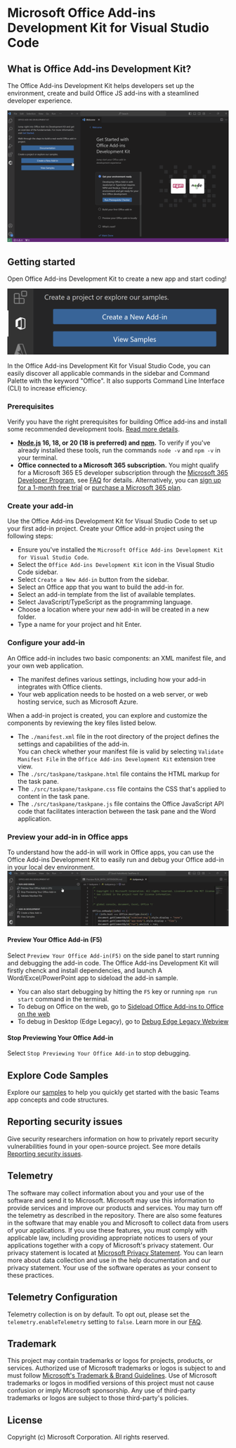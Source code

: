 ﻿# Microsoft Office Add-ins Development Kit for Visual Studio Code
## What is Office Add-ins Development Kit?
The Office Add-ins Development Kit helps developers set up the environment, create and build Office JS add-ins with a steamlined developer experience.

<img src=./assets/Office_Addin_Dev_Kit.gif>

## Getting started
Open Office Add-ins Development Kit to create a new app and start coding!

<img src=./assets/Dev_Kit_GetStarted.png>

In the Office Add-ins Development Kit for Visual Studio Code, you can easily discover all applicable commands in the sidebar and Command Palette with the keyword "Office". It also supports Command Line Interface (CLI) to increase efficiency.

### Prerequisites
Verify you have the right prerequisites for building Office add-ins and install some recommended development tools. [Read more details](https://learn.microsoft.com/office/dev/add-ins/overview/set-up-your-dev-environment).

- **[Node.js](https://nodejs.org) 16, 18, or 20 (18 is preferred) and [npm](https://www.npmjs.com/get-npm).** To verify if you've already installed these tools, run the commands `node -v` and `npm -v` in your terminal.
- **Office connected to a Microsoft 365 subscription.** You might qualify for a Microsoft 365 E5 developer subscription through the [Microsoft 365 Developer Program](
https://developer.microsoft.com/microsoft-365/dev-program), see [FAQ](
https://learn.microsoft.com/office/developer-program/microsoft-365-developer-program-faq#who-qualifies-for-a-microsoft-365-e5-developer-subscription-) for details.
Alternatively, you can [sign up for a 1-month free trial](
https://www.microsoft.com/microsoft-365/try?rtc=1)
or [purchase a Microsoft 365 plan](
https://www.microsoft.com/microsoft-365/buy/compare-all-microsoft-365-products).


### Create your add-in
Use the Office Add-ins Development Kit for Visual Studio Code to set up your first add-in project. Create your Office add-in project using the following steps:

* Ensure you've installed the `Microsoft Office Add-ins Development Kit for Visual Studio Code`.
* Select the `Office Add-ins Development Kit` icon in the Visual Studio Code sidebar.
* Select `Create a New Add-in` button from the sidebar.
* Select an Office app that you want to build the add-in for.
* Select an add-in template from the list of available templates.
* Select JavaScript/TypeScript as the programming language.
* Choose a location where your new add-in will be created in a new folder.
* Type a name for your project and hit Enter.

### Configure your add-in

An Office add-in includes two basic components: an XML manifest file, and your own web application. 
* The manifest defines various settings, including how your add-in integrates with Office clients. 
* Your web application needs to be hosted on a web server, or web hosting service, such as Microsoft Azure.

When a add-in project is created, you can explore and customize the components by reviewing the key files listed below.

- The `./manifest.xml` file in the root directory of the project defines the settings and capabilities of the add-in.  <br>You can check whether your manifest file is valid by selecting `Validate Manifest File` in the `Office Add-ins Development Kit` extension tree view.
- The `./src/taskpane/taskpane.html` file contains the HTML markup for the task pane.
- The `./src/taskpane/taskpane.css` file contains the CSS that's applied to content in the task pane.
- The `./src/taskpane/taskpane.js` file contains the Office JavaScript API code that facilitates interaction between the task pane and the Word application.

### Preview your add-in in Office apps

To understand how the add-in will work in Office apps, you can use the Office Add-ins Development Kit to easily run and debug your Office add-in in your local dev environment.
<br><img src=./assets/Dev_Kit_Preview.gif>


#### Preview Your Office Add-in (F5)

Select `Preview Your Office Add-in(F5)` on the side panel to start running and debugging the add-in code. The Office Add-ins Development Kit will firstly chenck and install dependencies, and launch A Word/Excel/PowerPoint app to sideload the add-in sample.
- You can also start debugging by hitting the `F5` key or running `npm run start` command in the terminal.
- To debug on Office on the web, go to [Sideload Office Add-ins to Office on the web](https://learn.microsoft.com/office/dev/add-ins/testing/sideload-office-add-ins-for-testing)
- To debug in Desktop (Edge Legacy), go to [Debug Edge Legacy Webview](https://learn.microsoft.com/office/dev/add-ins/testing/debug-add-ins-using-devtools-edge-legacy)

#### Stop Previewing Your Office Add-in

Select `Stop Previewing Your Office Add-in` to stop debugging.


## Explore Code Samples
Explore our [samples](https://github.com/OfficeDev/Office-Samples) to help you quickly get started with the basic Teams app concepts and code structures.

## Reporting security issues
Give security researchers information on how to privately report security vulnerabilities found in your open-source project. See more details [Reporting security issues](https://docs.opensource.microsoft.com/content/releasing/security.html).

## Telemetry
The software may collect information about you and your use of the software and send it to Microsoft. Microsoft may use this information to provide services and improve our products and services. You may turn off the telemetry as described in the repository. There are also some features in the software that may enable you and Microsoft to collect data from users of your applications. If you use these features, you must comply with applicable law, including providing appropriate notices to users of your applications together with a copy of Microsoft's privacy statement. Our privacy statement is located at [Microsoft Privacy Statement](https://privacy.microsoft.com/privacystatement). You can learn more about data collection and use in the help documentation and our privacy statement. Your use of the software operates as your consent to these practices.

## Telemetry Configuration
Telemetry collection is on by default. To opt out, please set the `telemetry.enableTelemetry` setting to `false`. Learn more in our [FAQ](https://code.visualstudio.com/docs/supporting/faq#_how-to-disable-telemetry-reporting).

## Trademark
This project may contain trademarks or logos for projects, products, or services. Authorized use of Microsoft trademarks or logos is subject to and must follow [Microsoft's Trademark & Brand Guidelines](https://www.microsoft.com/legal/intellectualproperty/trademarks/usage/general). Use of Microsoft trademarks or logos in modified versions of this project must not cause confusion or imply Microsoft sponsorship. Any use of third-party trademarks or logos are subject to those third-party's policies.

## License
Copyright (c) Microsoft Corporation. All rights reserved.